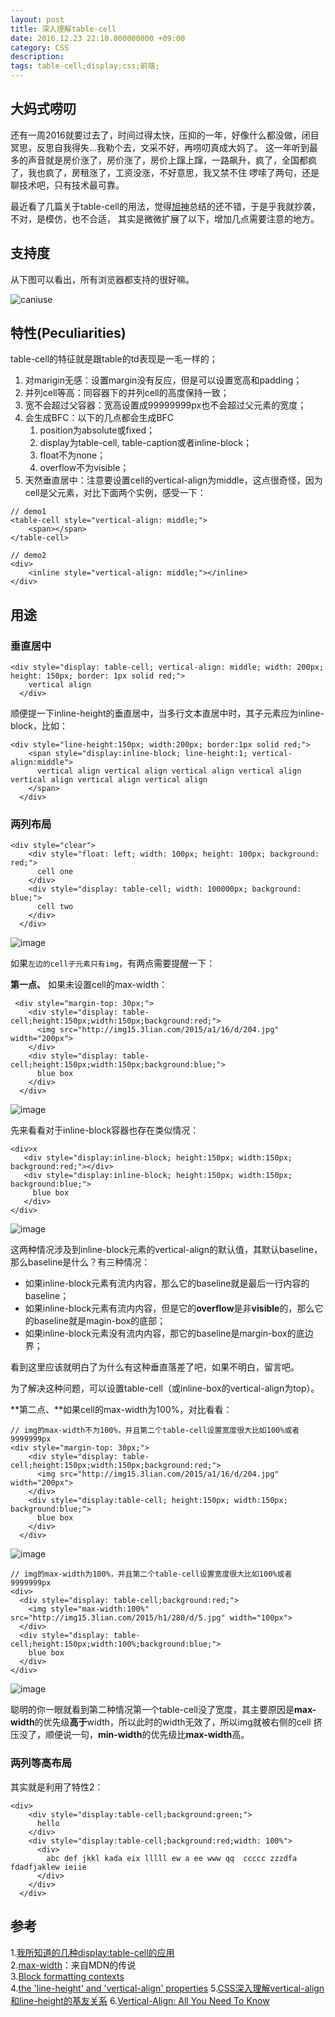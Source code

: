 ```yaml
---
layout: post
title: 深入理解table-cell
date: 2016.12.23 22:10.000000000 +09:00
category: CSS
description: 
tags: table-cell;display;css;前端;
---
```


## 大妈式唠叨 

还有一周2016就要过去了，时间过得太快，压抑的一年，好像什么都没做，闭目冥思，反思自我得失...我勒个去，文采不好，再唠叨真成大妈了。
这一年听到最多的声音就是房价涨了，房价涨了，房价上蹿上蹿，一路飙升，疯了，全国都疯了，我也疯了，房租涨了，工资没涨，不好意思，我又禁不住
啰嗦了两句，还是聊技术吧，只有技术最可靠。

最近看了几篇关于table-cell的用法，觉得[旭神](http://www.zhangxinxu.com/)总结的还不错，于是乎我就抄袭，不对，是模仿，也不合适，
其实是微微扩展了以下，增加几点需要注意的地方。

## 支持度

从下图可以看出，所有浏览器都支持的很好嘛。

![caniuse]({{site.imageurl}}/assets/images/2016/table-cell-caniuse.png)

## 特性(Peculiarities)

table-cell的特征就是跟table的td表现是一毛一样的；

1. 对marigin无感：设置margin没有反应，但是可以设置宽高和padding；
2. 并列cell等高：同容器下的并列cell的高度保持一致；
3. 宽不会超过父容器：宽高设置成99999999px也不会超过父元素的宽度；
4. 会生成BFC：以下的几点都会生成BFC
    1. position为absolute或fixed；
    2. display为table-cell, table-caption或者inline-block；
    3. float不为none；
    4. overflow不为visible；
5. 天然垂直居中：注意要设置cell的vertical-align为middle，这点很奇怪，因为cell是父元素，对比下面两个实例，感受一下：

```
// demo1
<table-cell style="vertical-align: middle;">
    <span></span>
</table-cell>

// demo2 
<div>
    <inline style="vertical-align: middle;"></inline>
</div>
```

## 用途

### 垂直居中

```
<div style="display: table-cell; vertical-align: middle; width: 200px; height: 150px; border: 1px solid red;">
    vertical align
  </div>
```

顺便提一下inline-height的垂直居中，当多行文本直居中时，其子元素应为inline-block，比如：

```
<div style="line-height:150px; width:200px; border:1px solid red;">
    <span style="display:inline-block; line-height:1; vertical-align:middle">
      vertical align vertical align vertical align vertical align vertical align vertical align vertical align 
    </span>
  </div>
```

### 两列布局

```
<div style="clear">
    <div style="float: left; width: 100px; height: 100px; background: red;">
      cell one
    </div>
    <div style="display: table-cell; width: 100000px; background: blue;">
      cell two
    </div>
  </div>
```

![image]({{site.imageurl}}/assets/images/2016/table-cell-two-cols.png)

如果`左边的cell子元素只有img`，有两点需要提醒一下：

**第一点、** 如果未设置cell的max-width：

```
 <div style="margin-top: 30px;">
    <div style="display: table-cell;height:150px;width:150px;background:red;">
      <img src="http://img15.3lian.com/2015/a1/16/d/204.jpg" width="200px">
    </div>
    <div style="display: table-cell;height:150px;width:150px;background:blue;">
      blue box
    </div>
  </div>
```

![image]({{site.imageurl}}/assets/images/2016/table-cell-two-cols-1.1.png)

先来看看对于inline-block容器也存在类似情况：

```
<div>x
   <div style="display:inline-block; height:150px; width:150px; background:red;"></div>
   <div style="display:inline-block; height:150px; width:150px; background:blue;">
     blue box
   </div>
</div>
```

![image]({{site.imageurl}}/assets/images/2016/table-cell-two-cols-1.2.png)

这两种情况涉及到inline-block元素的vertical-align的默认值，其默认baseline，
那么baseline是什么？有三种情况：

- 如果inline-block元素有流内内容，那么它的baseline就是最后一行内容的baseline；
- 如果inline-block元素有流内内容，但是它的**overflow**是非**visible**的，那么它的baseline就是magin-box的底部；
- 如果inline-block元素没有流内内容，那它的baseline是margin-box的底边界；

看到这里应该就明白了为什么有这种垂直落差了吧，如果不明白，留言吧。

为了解决这种问题，可以设置table-cell（或inline-box的vertical-align为top）。

**第二点、**如果cell的max-width为100%，对比看看：

```
// img的max-width不为100%，并且第二个table-cell设置宽度很大比如100%或者9999999px
<div style="margin-top: 30px;">
    <div style="display: table-cell;height:150px;width:150px;background:red;">
      <img src="http://img15.3lian.com/2015/a1/16/d/204.jpg" width="200px">
    </div>
    <div style="display:table-cell; height:150px; width:150px; background:blue;">
      blue box
    </div>
  </div>
```

![image]({{site.imageurl}}/assets/images/2016/table-cell-two-cols-1.1.png)

```
// img的max-width为100%，并且第二个table-cell设置宽度很大比如100%或者9999999px
<div>
  <div style="display: table-cell;background:red;">
    <img style="max-width:100%" src="http://img15.3lian.com/2015/h1/280/d/5.jpg" width="100px">
  </div>
  <div style="display: table-cell;height:150px;width:100%;background:blue;">
    blue box
  </div>
</div>
```

![image]({{site.imageurl}}/assets/images/2016/table-cell-two-cols-2.2.png)

聪明的你一眼就看到第二种情况第一个table-cell没了宽度，其主要原因是**max-width**的优先级**高于**width，所以此时的width无效了，所以img就被右侧的cell
挤压没了，顺便说一句，**min-width**的优先级比**max-width**高。


### 两列等高布局

其实就是利用了特性2：

```
<div>
    <div style="display:table-cell;background:green;">
      hello 
    </div>
    <div style="display:table-cell;background:red;width: 100%">
      <div>
        abc def jkkl kada eix lllll ew a ee www qq  ccccc zzzdfa fdadfjaklew ieiie
      </div>
    </div>
  </div>
```

## 参考

1.[我所知道的几种display:table-cell的应用](http://www.zhangxinxu.com/wordpress/2010/10/%E6%88%91%E6%89%80%E7%9F%A5%E9%81%93%E7%9A%84%E5%87%A0%E7%A7%8Ddisplaytable-cell%E7%9A%84%E5%BA%94%E7%94%A8/)<br/>
2.[max-width](https://developer.mozilla.org/en-US/docs/Web/CSS/max-width)：来自MDN的传说<br/>
3.[Block formatting contexts](https://www.w3.org/TR/CSS21/visuren.html#block-formatting)<br/>
4.[the 'line-height' and 'vertical-align' properties](https://www.w3.org/TR/2011/REC-CSS2-20110607/visudet.html#line-height)
5.[CSS深入理解vertical-align和line-height的基友关系](http://www.zhangxinxu.com/wordpress/2015/08/css-deep-understand-vertical-align-and-line-height/)
6.[Vertical-Align: All You Need To Know](http://christopheraue.net/2014/03/05/vertical-align/)

